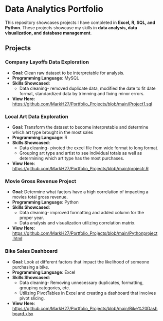 #  Data Analytics Portfolio 

This repository showcases projects I have completed in **Excel, R, SQL, and Python**. These projects showcase my skills in **data analysis, data visualization, and database management**.

## Projects

### Company Layoffs Data Exploration
- **Goal**: Clean raw dataset to be interpretable for analysis.
- **Programming Language**: MySQL
- **Skills Showcased**:
  - Data cleaning- removed duplicate data, modified the date to fit date format, standardized data by trimming and fixing minor errors.
- **View Here**: https://github.com/MarkH27/Portfolio_Projects/blob/main/Project1.sql

### Local Art Data Exploration
- **Goal**: Transform the dataset to become interpretable and determine which art type brought in the most sales
- **Programming Language**: R
- **Skills Showcased**:
  - Data cleaning- pivoted the excel file from wide format to long format.
  - Grouping art type and artist to see individual totals as well as determining which art type has the most purchases.
- **View Here**: https://github.com/MarkH27/Portfolio_Projects/blob/main/projectr.R

### Movie Gross Revenue Project
- **Goal**: Determine what factors have a high correlation of impacting a movies total gross revenue. 
- **Programming Language**: Python
- **Skills Showcased**: 
  - Data cleaning- improved formatting and added column for the proper year. 
  - Data analysis and visualization utilizing correlation matrix.
- **View Here**: https://github.com/MarkH27/Portfolio_Projects/blob/main/Pythonproject.html

### Bike Sales Dashboard
- **Goal**: Look at different factors that impact the likelihood of someone purchasing a bike.
- **Programming Language**: Excel
- **Skills Showcased**:
  - Data cleaning- Removing unnecessary duplicates, formatting, grouping categories, etc.
  - Utilizing PivotTables in Excel and creating a dashboard that involves pivot slicing.
- **View Here**: https://github.com/MarkH27/Portfolio_Projects/blob/main/Bike%20Dashboard.xlsx


